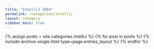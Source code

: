 ```yaml
---
title: "IntelliJ IDEA"
permalink: /categories/intellij
layout: category
sidebar_main: true
---
```


{% assign posts = site.categories.IntelliJ %}
{% for post in posts %} {% include archive-single.html type=page.entries_layout %} {% endfor %}
